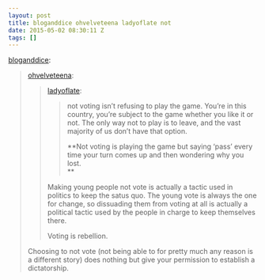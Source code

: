 ```yaml
---
layout: post
title: bloganddice ohvelveteena ladyoflate not
date: 2015-05-02 08:30:11 Z
tags: []
---
```

[bloganddice](http://bloganddice.tumblr.com/post/117413643423/ohvelveteena-ladyoflate-not-voting-isnt):

> [ohvelveteena](http://ohvelveteena.tumblr.com/post/117408458051/ladyoflate-not-voting-isnt-refusing-to-play):
> 
> > [ladyoflate](http://ladyoflate.tumblr.com/post/116293377893/not-voting-isnt-refusing-to-play-the-game-youre):
> > 
> > > not voting isn’t refusing to play the game. You’re in this country, you’re subject to the game whether you like it or not. The only way not to play is to leave, and the vast majority of us don’t have that option.
> > > 
> > > **Not voting is playing the game but saying ‘pass’ every time your turn comes up and then wondering why you lost.  
> > > **
> > 
> > Making young people not vote is actually a tactic used in politics to keep the satus quo. The young vote is always the one for change, so dissuading them from voting at all is actually a political tactic used by the people in charge to keep themselves there.  
> >   
> > Voting is rebellion.
> 
> Choosing to not vote (not being able to for pretty much any reason is a different story) does nothing but give your permission to establish a dictatorship.

